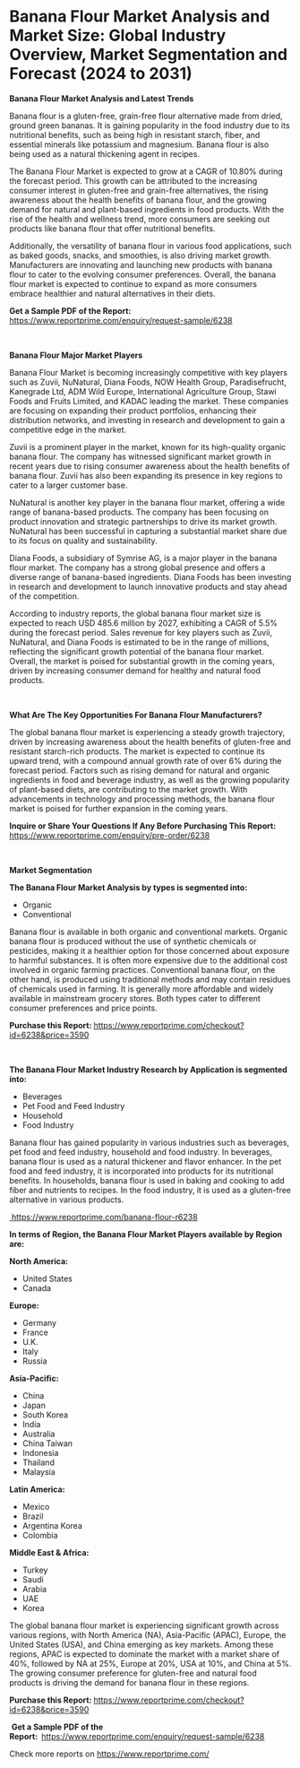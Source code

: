 <p><h1>Banana Flour Market Analysis and Market Size: Global Industry Overview, Market Segmentation and Forecast (2024 to 2031)</h1></p><p><strong>Banana Flour Market Analysis and Latest Trends</strong></p>
<p><p>Banana flour is a gluten-free, grain-free flour alternative made from dried, ground green bananas. It is gaining popularity in the food industry due to its nutritional benefits, such as being high in resistant starch, fiber, and essential minerals like potassium and magnesium. Banana flour is also being used as a natural thickening agent in recipes.</p><p>The Banana Flour Market is expected to grow at a CAGR of 10.80% during the forecast period. This growth can be attributed to the increasing consumer interest in gluten-free and grain-free alternatives, the rising awareness about the health benefits of banana flour, and the growing demand for natural and plant-based ingredients in food products. With the rise of the health and wellness trend, more consumers are seeking out products like banana flour that offer nutritional benefits.</p><p>Additionally, the versatility of banana flour in various food applications, such as baked goods, snacks, and smoothies, is also driving market growth. Manufacturers are innovating and launching new products with banana flour to cater to the evolving consumer preferences. Overall, the banana flour market is expected to continue to expand as more consumers embrace healthier and natural alternatives in their diets.</p></p>
<p><strong>Get a Sample PDF of the Report:&nbsp;</strong> <a href="https://www.reportprime.com/enquiry/request-sample/6238">https://www.reportprime.com/enquiry/request-sample/6238</a></p>
<p>&nbsp;</p>
<p><strong>Banana Flour Major Market Players</strong></p>
<p><p>Banana Flour Market is becoming increasingly competitive with key players such as Zuvii, NuNatural, Diana Foods, NOW Health Group, Paradisefrucht, Kanegrade Ltd, ADM Wild Europe, International Agriculture Group, Stawi Foods and Fruits Limited, and KADAC leading the market. These companies are focusing on expanding their product portfolios, enhancing their distribution networks, and investing in research and development to gain a competitive edge in the market.</p><p>Zuvii is a prominent player in the market, known for its high-quality organic banana flour. The company has witnessed significant market growth in recent years due to rising consumer awareness about the health benefits of banana flour. Zuvii has also been expanding its presence in key regions to cater to a larger customer base.</p><p>NuNatural is another key player in the banana flour market, offering a wide range of banana-based products. The company has been focusing on product innovation and strategic partnerships to drive its market growth. NuNatural has been successful in capturing a substantial market share due to its focus on quality and sustainability.</p><p>Diana Foods, a subsidiary of Symrise AG, is a major player in the banana flour market. The company has a strong global presence and offers a diverse range of banana-based ingredients. Diana Foods has been investing in research and development to launch innovative products and stay ahead of the competition.</p><p>According to industry reports, the global banana flour market size is expected to reach USD 485.6 million by 2027, exhibiting a CAGR of 5.5% during the forecast period. Sales revenue for key players such as Zuvii, NuNatural, and Diana Foods is estimated to be in the range of millions, reflecting the significant growth potential of the banana flour market. Overall, the market is poised for substantial growth in the coming years, driven by increasing consumer demand for healthy and natural food products.</p></p>
<p>&nbsp;</p>
<p><strong>What Are The Key Opportunities For Banana Flour Manufacturers?</strong></p>
<p><p>The global banana flour market is experiencing a steady growth trajectory, driven by increasing awareness about the health benefits of gluten-free and resistant starch-rich products. The market is expected to continue its upward trend, with a compound annual growth rate of over 6% during the forecast period. Factors such as rising demand for natural and organic ingredients in food and beverage industry, as well as the growing popularity of plant-based diets, are contributing to the market growth. With advancements in technology and processing methods, the banana flour market is poised for further expansion in the coming years.</p></p>
<p><strong>Inquire or Share Your Questions If Any Before Purchasing This Report:</strong> <a href="https://www.reportprime.com/enquiry/pre-order/6238">https://www.reportprime.com/enquiry/pre-order/6238</a></p>
<p>&nbsp;</p>
<p><strong>Market Segmentation</strong></p>
<p><strong>The Banana Flour Market Analysis by types is segmented into:</strong></p>
<p><ul><li>Organic</li><li>Conventional</li></ul></p>
<p><p>Banana flour is available in both organic and conventional markets. Organic banana flour is produced without the use of synthetic chemicals or pesticides, making it a healthier option for those concerned about exposure to harmful substances. It is often more expensive due to the additional cost involved in organic farming practices. Conventional banana flour, on the other hand, is produced using traditional methods and may contain residues of chemicals used in farming. It is generally more affordable and widely available in mainstream grocery stores. Both types cater to different consumer preferences and price points.</p></p>
<p><strong>Purchase this Report:&nbsp;</strong><a href="https://www.reportprime.com/checkout?id=6238&price=3590">https://www.reportprime.com/checkout?id=6238&price=3590</a></p>
<p>&nbsp;</p>
<p><strong>The Banana Flour Market Industry Research by Application is segmented into:</strong></p>
<p><ul><li>Beverages</li><li>Pet Food and Feed Industry</li><li>Household</li><li>Food Industry</li></ul></p>
<p><p>Banana flour has gained popularity in various industries such as beverages, pet food and feed industry, household and food industry. In beverages, banana flour is used as a natural thickener and flavor enhancer. In the pet food and feed industry, it is incorporated into products for its nutritional benefits. In households, banana flour is used in baking and cooking to add fiber and nutrients to recipes. In the food industry, it is used as a gluten-free alternative in various products.</p></p>
<p><a href="https://www.reportprime.com/banana-flour-r6238">&nbsp;https://www.reportprime.com/banana-flour-r6238</a></p>
<p><strong>In terms of Region, the Banana Flour Market Players available by Region are:</strong></p>
<p>
    <p> <strong> North America: </strong>
        <ul>
            <li>United States</li>
            <li>Canada</li>
        </ul>
        </p> 
    <p> <strong> Europe: </strong>
        <ul>
            <li>Germany</li>
            <li>France</li>
            <li>U.K.</li>
            <li>Italy</li>
            <li>Russia</li>
        </ul>
        </p> 
    <p> <strong> Asia-Pacific: </strong>
        <ul>
            <li>China</li>
            <li>Japan</li>
            <li>South Korea</li>
            <li>India</li>
            <li>Australia</li>
            <li>China Taiwan</li>
            <li>Indonesia</li>
            <li>Thailand</li>
            <li>Malaysia</li>
        </ul>
        </p> 
    <p> <strong> Latin America: </strong>
        <ul>
            <li>Mexico</li>
            <li>Brazil</li>
            <li>Argentina Korea</li>
            <li>Colombia</li>
        </ul>
        </p> 
    <p> <strong> Middle East & Africa: </strong>
        <ul>
            <li>Turkey</li>
            <li>Saudi</li>
            <li>Arabia</li>
            <li>UAE</li>
            <li>Korea</li>
        </ul>
    </p>
    </p>
<p><p>The global banana flour market is experiencing significant growth across various regions, with North America (NA), Asia-Pacific (APAC), Europe, the United States (USA), and China emerging as key markets. Among these regions, APAC is expected to dominate the market with a market share of 40%, followed by NA at 25%, Europe at 20%, USA at 10%, and China at 5%. The growing consumer preference for gluten-free and natural food products is driving the demand for banana flour in these regions.</p></p>
<p><strong>Purchase this Report: </strong><a href="https://www.reportprime.com/checkout?id=6238&price=3590">https://www.reportprime.com/checkout?id=6238&price=3590</a></p>
<p>&nbsp;<strong>Get a Sample PDF of the Report:&nbsp;&nbsp;</strong><a href="https://www.reportprime.com/enquiry/request-sample/6238">https://www.reportprime.com/enquiry/request-sample/6238</a></p>
<p><strong></strong></p>
<p>Check more reports on <a href="https://www.reportprime.com/">https://www.reportprime.com/</a></p>